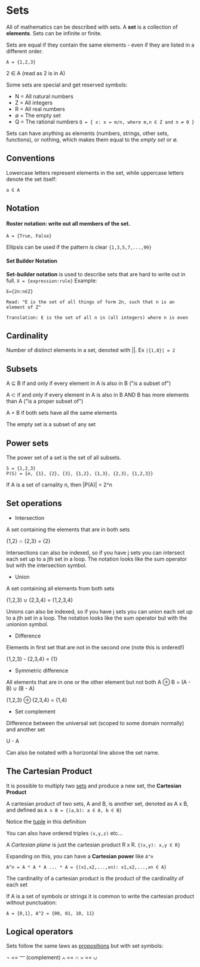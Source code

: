 # Sets

All of mathematics can be described with sets. A **set** is a collection of **elements**. Sets can be infinite or finite.

Sets are equal if they contain the same elements - even if they are listed in a different order.

`A = {1,2,3}`

2 ∈ A (read as 2 is in A)

Some sets are special and get reserved symbols:

- N = All natural numbers
- Z = All integers
- R = All real numbers
- ∅ = The empty set
- Q = The rational numbers `Q = { x: x = m/n, where m,n ∈ Z and n ≠ 0 }`

Sets can have anything as elements (numbers, strings, other sets, functions), or nothing, which makes them equal to the _empty set_ or ∅.

## Conventions

Lowercase letters represent elements in the set, while uppercase letters denote
the set itself:

```
a ∈ A
```

## Notation

#### Roster notation: write out all members of the set.

```
A = {True, False}
```

Ellipsis can be used if the pattern is clear `{1,3,5,7,...,99}`

#### Set Builder Notation

**Set-builder notation** is used to describe sets that are hard to write out in full. `X = {expression:rule}` Example:

```
E={2n:n∈Z}

Read: "E is the set of all things of form 2n, such that n is an element of Z"

Translation: E is the set of all n in (all integers) where n is even
```

## Cardinality

Number of distinct elements in a set, denoted with ||. Ex `|{1,8}| = 2`

## Subsets

A ⊆ B if and only if every element in A is also in B ("is a subset of")

A ⊂ if and only if every element in A is also in B AND B has more elements than
A ("is a proper subset of")

A = B if both sets have all the same elements

The empty set is a subset of any set

## Power sets

The power set of a set is the set of all subsets.

```
S = {1,2,3}
P(S) = {∅, {1}, {2}, {3}, {1,2}, {1,3}, {2,3}, {1,2,3}}
```

If A is a set of carnality n, then |P(A)| = 2^n

## Set operations

- Intersection

A set containing the elements that are in both sets

{1,2} ∩ {2,3} = {2}

Intersections can also be indexed, so if you have j sets you can intersect each
set up to a jth set in a loop. The notation looks like the sum operator but with
the intersection symbol.

- Union

A set containing all elements from both sets

{1,2,3} ∪ {2,3,4} = {1,2,3,4}

Unions can also be indexed, so if you have j sets you can union each
set up to a jth set in a loop. The notation looks like the sum operator but with
the unionion symbol.

- Difference

Elements in first set that are not in the second one (note this is ordered!)

{1,2,3} - {2,3,4} = {1}

- Symmetric difference

All elements that are in one or the other element but not both
A ⊕ B = (A - B) ∪ (B - A)

{1,2,3} ⊕ {2,3,4} = {1,4}

- Set complement

Difference between the universal set (scoped to some domain normally) and another set

U - A

Can also be notated with a horizontal line above the set name.

## The Cartesian Product

It is possible to multiply two [sets](./sets.md) and produce a new set, the **Cartesian Product**

A cartesian product of two sets, A and B, is another set, denoted as A x B,
and defined as `A x B = {(a,b): a ∈ A, b ∈ B}`

Notice the [tuple](./tuple.md) in this definition

You can also have ordered triples `(x,y,z)` etc...

A _Cartesian plane_ is just the cartesian product R x R. `{(x,y): x,y ∈ R}`

Expanding on this, you can have a **Cartesian power** like `A^n`

```
A^n = A * A * A ... * A = {(x1,x2,...,xn): x1,x2,...,xn ∈ A}
```

The cardinality of a cartesian product is the product of the cardinality of each set

If A is a set of symbols or strings it is common to write the cartesian product
without punctuation:

```
A = {0,1}, A^2 = {00, 01, 10, 11}
```

## Logical operators

Sets follow the same laws as [propositions](./logic.md) but with set symbols:

¬ == ⎻ (complement)
∧ == ∩
∨ == ∪
